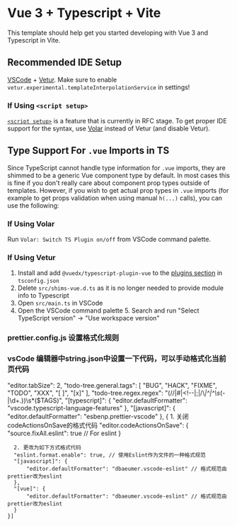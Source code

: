<!--
 * @Author: 王立品
 * @Date: 2021-07-08 23:47:46
 * @LastEditTime: 2021-07-12 12:51:36
 * @FilePath: \vue3.0-vite.20-element-plus\README.md
-->
# Vue 3 + Typescript + Vite

This template should help get you started developing with Vue 3 and Typescript in Vite.

## Recommended IDE Setup

[VSCode](https://code.visualstudio.com/) + [Vetur](https://marketplace.visualstudio.com/items?itemName=octref.vetur). Make sure to enable `vetur.experimental.templateInterpolationService` in settings!

### If Using `<script setup>`

[`<script setup>`](https://github.com/vuejs/rfcs/pull/227) is a feature that is currently in RFC stage. To get proper IDE support for the syntax, use [Volar](https://marketplace.visualstudio.com/items?itemName=johnsoncodehk.volar) instead of Vetur (and disable Vetur).

## Type Support For `.vue` Imports in TS

Since TypeScript cannot handle type information for `.vue` imports, they are shimmed to be a generic Vue component type by default. In most cases this is fine if you don't really care about component prop types outside of templates. However, if you wish to get actual prop types in `.vue` imports (for example to get props validation when using manual `h(...)` calls), you can use the following:

### If Using Volar

Run `Volar: Switch TS Plugin on/off` from VSCode command palette.

### If Using Vetur

1. Install and add `@vuedx/typescript-plugin-vue` to the [plugins section](https://www.typescriptlang.org/tsconfig#plugins) in `tsconfig.json`
2. Delete `src/shims-vue.d.ts` as it is no longer needed to provide module info to Typescript
3. Open `src/main.ts` in VSCode
4. Open the VSCode command palette 5. Search and run "Select TypeScript version" -> "Use workspace version"

### prettier.config.js 设置格式化规则

### vsCode 编辑器中string.json中设置一下代码，可以手动格式化当前页代码
"editor.tabSize": 2,
    "todo-tree.general.tags": [
        "BUG",
        "HACK",
        "FIXME",
        "TODO",
        "XXX",
        "[ ]",
        "[x]"
    ],
    "todo-tree.regex.regex": "(//|#|<!--|;|/\\*|^|^\\s*(-|\\d+.))\\s*($TAGS)",
    "[typescript]": {
        "editor.defaultFormatter": "vscode.typescript-language-features"
    },
    "[javascript]": {
        "editor.defaultFormatter": "esbenp.prettier-vscode"
    },
    {
      1. 关闭codeActionsOnSave的格式代码
      "editor.codeActionsOnSave": {
          "source.fixAll.eslint": true // For eslint
      }
    
      2. 更改为如下方式格式代码
      "eslint.format.enable": true, // 使用Eslint作为文件的一种格式规范
      "[javascript]": {
          "editor.defaultFormatter": "dbaeumer.vscode-eslint" // 格式规范由prettier改为eslint
      },
      "[vue]": {
          "editor.defaultFormatter": "dbaeumer.vscode-eslint" // 格式规范由prettier改为eslint
      }
    }]